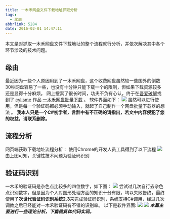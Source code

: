 ```yaml
---
title: 一木禾网盘文件下载地址抓取分析
tags:
  - 爬虫
abbrlink: 5284
date: 2016-02-01 14:47:11
---
```

本文是对抓取一木禾网盘文件下载地址的整个流程就行分析，并依次解决其中各个环节涉及的技术问题。
<!-- more -->
## 缘由
最近因为一些个人原因用到了一木禾网盘，这个收费网盘虽然较一些国外的倒数30秒网盘容易了一些，也没有十分钟只能下载一个的限制，但如果下载资源较多还是显得十分麻烦。
网上搜索了很长时间，功夫不负有心认，终于在[吾爱破解](https://www.52pojie.cn/forum.php)找到了 [cylisme](http://www.52pojie.cn/space-uid-126109.html) 作品 [一木禾网盘批量下载](http://www.52pojie.cn/thread-215719-1-1.html) 。
软件界面如下：
![](http://p4au3q1y8.bkt.clouddn.com//20180218182211/20180218063130751.png)
虽然可以进行使用，但是每一个验证码都必须手动输入，就起了自己制作一个网盘批量下载器的想法 。
**我本人只是一个C#初学者，言辞中有不正确的请指出，若文中内容侵犯了您的权益，请联系删除。**
## 流程分析
网页端获取下载地址流程分析：
使用Chrome的开发人员工具得到了以下流程
![](http://p4au3q1y8.bkt.clouddn.com//20180218182211/20180218063408396.png)
由上图可知，关键性技术问题为验证码识别
## 验证码识别
一木禾的验证码是杂色点比较多的四位数字，如下图：
![](http://p4au3q1y8.bkt.clouddn.com//20180218182211/20180218083729794.png)
尝试过几次自行去杂色点识别数字，但是因为个人对图形处理方面的知识十分有限，均以失败告终，最终使用了**次世代验证码识别系统2.3**来完成验证码识别，系统支持C#调用，经过几次调教之后已经能对一木禾验证码有不错的识别率。
以下是软件界面:
![](http://p4au3q1y8.bkt.clouddn.com//20180218182211/20180218083901347.png)
![](http://p4au3q1y8.bkt.clouddn.com//20180218182211/20180218083907810.png)
***本篇主要进行一些理论分析，下篇做具体代码实现。***
